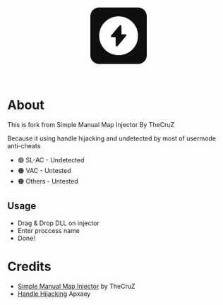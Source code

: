 <br/>
<p align="center">
  <a href="https://github.com/SandFoxy/Handle-Hijacking-Injector">
    <img src="logo.png" alt="HydroGen" width="128" height="128">
  </a>
  <br>
  <br>
  <br>
</p>

# About

This is fork from Simple Manual Map Injector By TheCruZ

Because it using handle hijacking and undetected by most of usermode anti-cheats

* 🟢 SL-AC - Undetected
* 🟠 VAC - Untested
* 🟠 Others - Untested

## Usage
* Drag & Drop DLL on injector
* Enter proccess name
* Done!


# Credits

* [Simple Manual Map Injector](https://github.com/TheCruZ/Simple-Manual-Map-Injector) by TheCruZ
* [Handle Hijacking](https://github.com/Apxaey/Handle-Hijacking-Anti-Cheat-Bypass) Apxaey
